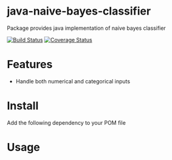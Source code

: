 # java-naive-bayes-classifier
Package provides java implementation of naive bayes classifier

[![Build Status](https://travis-ci.org/chen0040/java-naive-bayes-classifier.svg?branch=master)](https://travis-ci.org/chen0040/java-naive-bayes-classifier) [![Coverage Status](https://coveralls.io/repos/github/chen0040/java-naive-bayes-classifier/badge.svg?branch=master)](https://coveralls.io/github/chen0040/java-naive-bayes-classifier?branch=master) 


# Features

* Handle both numerical and categorical inputs

# Install

Add the following dependency to your POM file

# Usage




